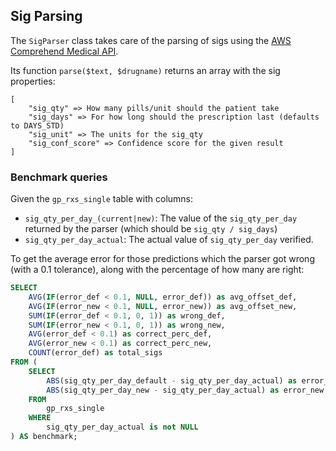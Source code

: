 ## Sig Parsing

The `SigParser` class takes care of the parsing of sigs using the [AWS Comprehend Medical API](https://docs.aws.amazon.com/comprehend/latest/dg/get-started-api-med.html).

Its function `parse($text, $drugname)` returns an array with the sig properties:
```
[
    "sig_qty" => How many pills/unit should the patient take
    "sig_days" => For how long should the prescription last (defaults to DAYS_STD)
    "sig_unit" => The units for the sig_qty
	"sig_conf_score" => Confidence score for the given result
]
```

### Benchmark queries

Given the `gp_rxs_single` table with columns:
- `sig_qty_per_day_(current|new)`: The value of the `sig_qty_per_day` returned by the parser (which should be `sig_qty / sig_days`)
- `sig_qty_per_day_actual`: The actual value of `sig_qty_per_day` verified.

To get the average error for those predictions which the parser got wrong (with a 0.1 tolerance), along with the percentage of how many are right:

```sql
SELECT 
	AVG(IF(error_def < 0.1, NULL, error_def)) as avg_offset_def,
	AVG(IF(error_new < 0.1, NULL, error_new)) as avg_offset_new,
	SUM(IF(error_def < 0.1, 0, 1)) as wrong_def,
	SUM(IF(error_new < 0.1, 0, 1)) as wrong_new,
	AVG(error_def < 0.1) as correct_perc_def,
	AVG(error_new < 0.1) as correct_perc_new,
	COUNT(error_def) as total_sigs 
FROM (
	SELECT
		ABS(sig_qty_per_day_default - sig_qty_per_day_actual) as error_def,
		ABS(sig_qty_per_day_new - sig_qty_per_day_actual) as error_new
	FROM
		gp_rxs_single
	WHERE 
		sig_qty_per_day_actual is not NULL
) AS benchmark;
```
